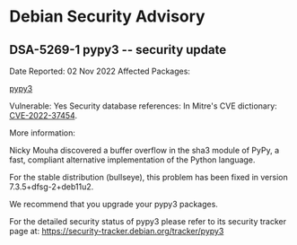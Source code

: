 
Debian Security Advisory
========================


DSA-5269-1 pypy3 -- security update
-----------------------------------



Date Reported:
02 Nov 2022
Affected Packages:

[pypy3](https://packages.debian.org/src:pypy3)

Vulnerable:
Yes
Security database references:
In Mitre's CVE dictionary: [CVE-2022-37454](https://security-tracker.debian.org/tracker/CVE-2022-37454).  

More information:

Nicky Mouha discovered a buffer overflow in the sha3 module of PyPy, a
fast, compliant alternative implementation of the Python language.


For the stable distribution (bullseye), this problem has been fixed in
version 7.3.5+dfsg-2+deb11u2.


We recommend that you upgrade your pypy3 packages.


For the detailed security status of pypy3 please refer to
its security tracker page at:
<https://security-tracker.debian.org/tracker/pypy3>





